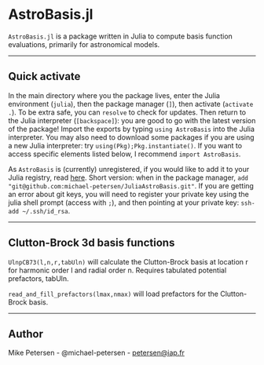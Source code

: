 
# AstroBasis.jl

`AstroBasis.jl` is a package written in Julia to compute basis function evaluations, primarily for astronomical models.

-----------------------------

## Quick activate

In the main directory where you the package lives, enter the Julia environment (`julia`), then the package manager (`]`), then activate (`activate .`). To be extra safe, you can `resolve` to check for updates. Then return to the Julia interpreter (`[backspace]`): you are good to go with the latest version of the package! Import the exports by typing `using AstroBasis` into the Julia interpreter. You may also need to download some packages if you are using a new Julia interpreter: try `using(Pkg);Pkg.instantiate()`. If you want to access specific elements listed below, I recommend `import AstroBasis`.

As `AstroBasis` is (currently) unregistered, if you would like to add it to your Julia registry, read [here](https://pkgdocs.julialang.org/v1/managing-packages/#Adding-unregistered-packages). Short version: when in the package manager, `add "git@github.com:michael-petersen/JuliaAstroBasis.git"`. If you are getting an error about git keys, you will need to register your private key using the julia shell prompt (access with `;`), and then pointing at your private key: `ssh-add ~/.ssh/id_rsa`.

-----------------------------

## Clutton-Brock 3d basis functions

`UlnpCB73(l,n,r,tabUln)` will calculate the Clutton-Brock basis at location r for harmonic order l and radial order n. Requires tabulated potential prefactors, tabUln.

`read_and_fill_prefactors(lmax,nmax)` will load prefactors for the Clutton-Brock basis.

-----------------------------

## Author

Mike Petersen -  @michael-petersen - petersen@iap.fr
